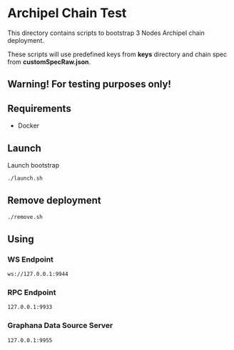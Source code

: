 # Archipel Chain Test

This directory contains scripts to bootstrap 3 Nodes Archipel chain deployment.

These scripts will use predefined keys from **keys** directory and chain spec from **customSpecRaw.json**.

## Warning! For testing purposes only!

## Requirements

* Docker

## Launch 

Launch bootstrap

```bash
./launch.sh
```

## Remove deployment

```bash
./remove.sh
```

## Using

### WS Endpoint
```bash
ws://127.0.0.1:9944
```

### RPC Endpoint
```bash
127.0.0.1:9933
```

### Graphana Data Source Server
```bash
127.0.0.1:9955
```
